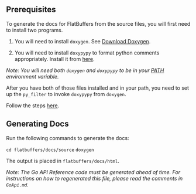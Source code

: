 ﻿## Prerequisites

To generate the docs for FlatBuffers from the source files, you
will first need to install two programs.

1. You will need to install `doxygen`. See
   [Download Doxygen](https://doxygen.nl/download.html).

2. You will need to install `doxypypy` to format python comments appropriately.
   Install it from [here](https://github.com/Feneric/doxypypy).

*Note: You will need both `doxygen` and `doxypypy` to be in your
[PATH](https://en.wikipedia.org/wiki/PATH_(variable)) environment variable.*

After you have both of those files installed and in your path, you need to
set up the `py_filter` to invoke `doxypypy` from `doxygen`.

Follow the steps
[here](https://github.com/Feneric/doxypypy#invoking-doxypypy-from-doxygen).

## Generating Docs

Run the following commands to generate the docs:

`cd flatbuffers/docs/source`
`doxygen`

The output is placed in `flatbuffers/docs/html`.

*Note: The Go API Reference code must be generated ahead of time. For
instructions on how to regenerated this file, please read the comments
in `GoApi.md`.*
